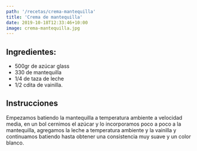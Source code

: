```yaml
---
path: '/recetas/crema-mantequilla'
title: 'Crema de mantequilla'
date: 2019-10-18T12:33:46+10:00
image: crema-mantequilla.jpg
---
```


## Ingredientes:
- 500gr de azúcar glass
- 330 de mantequilla
- 1/4 de taza de leche
- 1/2 cdita de vainilla.

## Instrucciones

Empezamos batiendo la mantequilla a temperatura ambiente a velocidad media, en un bol cernimos el azúcar y lo incorporamos poco a poco a la mantequilla, agregamos la leche a temperatura ambiente y la vainilla y continuamos batiendo hasta obtener una consistencia muy suave y un color blanco.